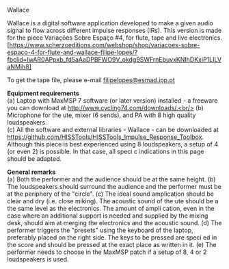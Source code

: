 Wallace

Wallace is a digital software application developed to make a given audio signal to flow across different impulse responses (IRs). This version is made for the piece Variações Sobre Espaço #4, for flute, tape and live electronics. <br/> 
[https://www.scherzoeditions.com/webshop/shop/variacoes-sobre-espaco-4-for-flute-and-wallace-filipe-lopes/?fbclid=IwAR0APpxb_fd5aAaDPBFWO9V_okdg9SWFrnEbuvxKNIhDKxiP1LILVaNMih8] <br/>

To get the tape file, please e-mail filipelopes@esmad.ipp.pt<br/>


<b> Equipment requirements </b> <br/>(a) Laptop with MaxMSP 7 software (or later version) installed - a freeware you can download at http://www.cycling74.com/downloads/.<br/>(b) Microphone for the  ute, mixer (6 sends), and PA with 8 high quality loudspeakers. <br/>(c) All the software and external libraries - Wallace - can be downloaded at https://github.com/HISSTools/HISSTools_Impulse_Response_Toolbox. <br/>Although this piece is best experienced using 8 loudspeakers, a setup of 4 (or even 2) is possible. In that case, all speci c indications in this page should be adapted.


<b> General remarks</b> <br/>(a) Both the performer and the audience should be at the same height.(b) The loudspeakers should surround the audience and the performer must be at the periphery of the "circle".(c) The ideal sound amplication should be clear and dry (i.e. close miking). The acoustic sound of the  ute should be a the same level as the electronics. The amount of ampli cation, even in the case where an additional support is needed and supplied by the mixing desk, should aim at merging the electronics and the acoustic sound.(d) The performer triggers the "presets" using the keyboard of the laptop, preferably placed on the right side. The keys to be pressed are speci ed in the score and should be pressed at the exact place as written in it.(e) The performer needs to choose in the MaxMSP patch if a setup of 8, 4 or 2 loudspeakers is used.


